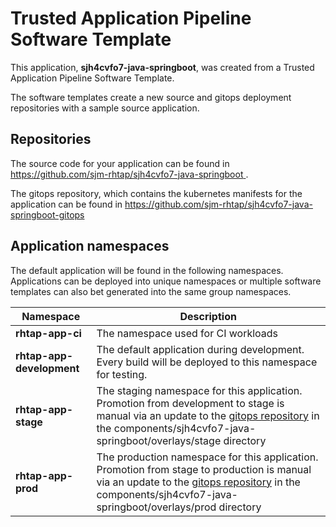 # Trusted Application Pipeline Software Template

This application, **sjh4cvfo7-java-springboot**, was created from a Trusted Application Pipeline Software Template.

The software templates create a new source and gitops deployment repositories with a sample source application. 

## Repositories

The source code for your application can be found in [https://github.com/sjm-rhtap/sjh4cvfo7-java-springboot ](https://github.com/sjm-rhtap/sjh4cvfo7-java-springboot ).
 
The gitops repository, which contains the kubernetes manifests for the application can be found in 
[https://github.com/sjm-rhtap/sjh4cvfo7-java-springboot-gitops ](https://github.com/sjm-rhtap/sjh4cvfo7-java-springboot-gitops ) 

## Application namespaces 

The default application will be found in the following namespaces. Applications can be deployed into unique namespaces or multiple software templates can also bet generated into the same group namespaces.  

|  Namespace   |  Description   |  
| -------- | -------- |
| **rhtap-app-ci** | The namespace used for CI workloads |
| **rhtap-app-development** | The default application during development. Every build will be deployed to this namespace for testing. |
| **rhtap-app-stage** | The staging namespace for this application. Promotion from development to stage is manual via an update to the [gitops repository](https://github.com/sjm-rhtap/sjh4cvfo7-java-springboot-gitops ) in the components/sjh4cvfo7-java-springboot/overlays/stage directory |
| **rhtap-app-prod** | The production namespace for this application. Promotion from stage to production is manual via an update to the [gitops repository](https://github.com/sjm-rhtap/sjh4cvfo7-java-springboot-gitops ) in the components/sjh4cvfo7-java-springboot/overlays/prod directory |